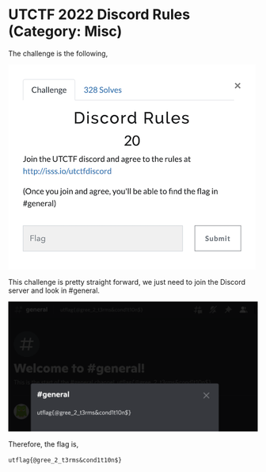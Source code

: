 # UTCTF 2022 Discord Rules (Category: Misc)
The challenge is the following,

![Figure 1](img/challenge.png) 

This challenge is pretty straight forward, we just need to join the Discord server and look in #general.


![Figure 2](img/flag.png) 

Therefore, the flag is,

`utflag{@gree_2_t3rms&cond1t10n$}`
